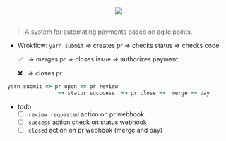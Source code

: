 <div align='center'> <img src='https://goo.gl/UxnfW1' /></div>
<br/>

> A system for automating payments based on agile points.

- Wrokflow: `yarn submit` ⇒ creates pr ⇒ checks status ⇒ checks code

    ✅ &nbsp; ⇒ merges pr ⇒  closes issue ⇒  authorizes payment

    ❌ &nbsp; ⇒ closes pr  



```js
yarn submit => pr open => pr review
                => status succcess  => pr close =>  merge => pay

```
- todo
  - [ ] `review requested` action on pr webhook
  - [ ] `success` action check on status webhook
  - [ ] `closed` action on pr webhook (merge and pay)
